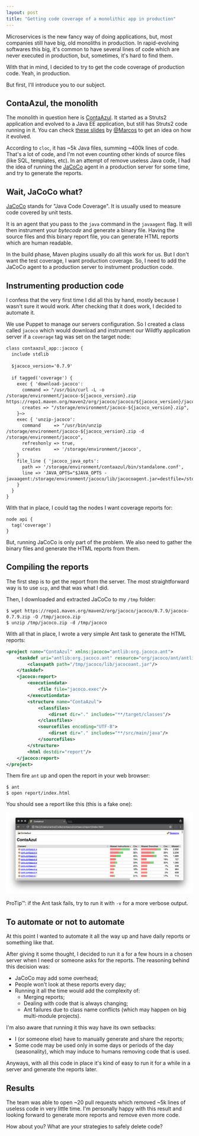 ```yaml
---
layout: post
title: "Getting code coverage of a monolithic app in production"
---
```


Microservices is the new fancy way of doing applications, but, most
companies still have big, old monoliths in production. In rapid-evolving
softwares this big, it's common to have several lines of code which
are never executed in production, but, sometimes, it's hard to find them.

With that in mind, I decided to try to get the code coverage of production
code. Yeah, in production.

But first, I'll introduce you to our subject.

## ContaAzul, the monolith

The monolith in question here is [ContaAzul][]. It started as a Struts2
application and evolved to a Java EE application, but still has Struts2
code running in it. You can check [these slides][slides] by [@Marcos][]
to get an idea on how it evolved.

According to `cloc`, it has ~5k Java files, summing ~400k lines of code.
That's a lot of code, and I'm not even counting other kinds of source files
(like SQL, templates, etc).
In an attempt of remove useless Java code, I had the idea of running
the [JaCoCo][] agent in a production server for some time, and try to
generate the reports.

[@Marcos]: https://github.com/marcos
[slides]: https://pt.slideshare.net/marcoswp3x/tdc-2015-java-from-old-school-to-moder-art

## Wait, JaCoCo what?

[JaCoCo][] stands for "Java Code Coverage". It is usually used to
measure code covered by unit tests.

It is an agent that you pass to the `java` command in the
`javaagent` flag. It will then instrument your _bytecode_ and generate a binary
file. Having the source files and this binary report file, you can
generate HTML reports which are human readable.

In the build phase, Maven plugins usually do all this work for us. But I don't
want the test coverage, I want production coverage. So, I need to add
the JaCoCo agent to a production server to instrument production code.

## Instrumenting production code

I confess that the very first time I did all this by hand, mostly because
I wasn't sure it would work. After checking that it does work, I decided
to automate it.

We use Puppet to manage our servers configuration. So I created a class
called `jacoco` which would download and instrument our Wildfly
application server if a `coverage` tag was set on the target node:

```puppet
class contaazul_app::jacoco {
  include stdlib

  $jacoco_version='0.7.9'

  if tagged('coverage') {
    exec { 'download-jacoco':
      command => "/usr/bin/curl -L -o /storage/environment/jacoco-${jacoco_version}.zip https://repo1.maven.org/maven2/org/jacoco/jacoco/${jacoco_version}/jacoco-${jacoco_version}.zip",
      creates => "/storage/environment/jacoco-${jacoco_version}.zip",
    }~>
    exec { 'unzip-jacoco':
      command     => "/usr/bin/unzip /storage/environment/jacoco-${jacoco_version}.zip -d /storage/environment/jacoco",
      refreshonly => true,
      creates     => '/storage/environment/jacoco',
    }
    file_line { 'jacoco_java_opts':
      path => '/storage/environment/contaazul/bin/standalone.conf',
      line => 'JAVA_OPTS="$JAVA_OPTS -javaagent:/storage/environment/jacoco/lib/jacocoagent.jar=destfile=/storage/environment/contaazul/jacoco.exec,output=file,append=true,dumponexit=true"',
    }
  }
}
```

With that in place, I could tag the nodes I want coverage reports for:

```puppet
node api {
  tag('coverage')
}
```

But, running JaCoCo is only part of the problem. We also need to gather
the binary files and generate the HTML reports from them.

## Compiling the reports

The first step is to get the report from the server. The most
straightforward way is to use `scp`, and that was what I did.

Then, I downloaded and extracted JaCoCo to my `/tmp` folder:

```console
$ wget https://repo1.maven.org/maven2/org/jacoco/jacoco/0.7.9/jacoco-0.7.9.zip -O /tmp/jacoco.zip
$ unzip /tmp/jacoco.zip -d /tmp/jacoco
```

With all that in place, I wrote a very simple Ant task to generate the
HTML reports:

```xml
<project name="ContaAzul" xmlns:jacoco="antlib:org.jacoco.ant">
    <taskdef uri="antlib:org.jacoco.ant" resource="org/jacoco/ant/antlib.xml">
        <classpath path="/tmp/jacoco/lib/jacocoant.jar"/>
    </taskdef>
    <jacoco:report>
        <executiondata>
            <file file="jacoco.exec"/>
        </executiondata>
        <structure name="ContaAzul">
            <classfiles>
                <dirset dir="." includes="**/target/classes"/>
            </classfiles>
            <sourcefiles encoding="UTF-8">
                <dirset dir="." includes="**/src/main/java"/>
            </sourcefiles>
        </structure>
        <html destdir="report"/>
    </jacoco:report>
</project>
```

Them fire `ant` up and open the report in your web browser:

```console
$ ant
$ open report/index.html
```

You should see a report like this (this is a fake one):

![Fake example report ordering by less coverage](/public/images/coverage-report.png)

ProTip™: if the Ant task fails, try to run it with `-v` for a more verbose
output.

## To automate or not to automate

At this point I wanted to automate it all the way up and have daily
reports or something like that.

After giving it some thought, I decided to run it a for a few hours in
a chosen server when I need or someone asks for the reports.
The reasoning behind this decision was:

- JaCoCo may add some overhead;
- People won't look at these reports every day;
- Running it all the time would add the complexity of:
  - Merging reports;
  - Dealing with code that is always changing;
  - Ant failures due to class name conflicts (which may happen on big
multi-module projects).

I'm also aware that running it this way have its own setbacks:

- I (or someone else) have to manually generate and share the reports;
- Some code may be used only in some days or periods of the day (seasonality),
which may induce to humans removing code that is used.

Anyways, with all this code in place it's kind of easy to run it for a while
in a server and generate the reports later.

## Results

The team was able to open ~20 pull requests which removed ~5k lines of
useless code in very little time. I'm personally happy with this result and
looking forward to generate more reports and remove even more code.

How about you? What are your strategies to safely delete code?

[ContaAzul]: http://contaazul.com
[JaCoCo]: https://github.com/jacoco/jacoco
